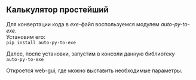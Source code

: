 <h2>Калькулятор простейший</h2>

Для конвертации кода в _ехе_-файл воспользуемся модулем _auto-py-to-exe_.\
Установим его:\
`pip install auto-py-to-exe`

Далее, после установки, запустим в консоли данную библиотеку\
`auto-py-to-exe`

Откроется web-gui, где можно выставить необходимые параметры.
